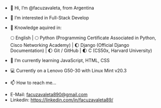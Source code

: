 - 👋 Hi, I’m @facuzavaleta, from Argentina

- 👀 I’m interested in Full-Stack Develop

- 📖 Knowledge aquired in:

   🌕 English | 
   🌕 Python (Programming Certificate Associated in Python, Cisco Networking Academy) | 
   🌔 Django (Official Django Documentation) | 
   🌔 Git / GitHub | 
   🌓 C (CS50x, Harvard University)
 
- 🌱 I’m currently learning JavaScript, HTML, CSS

- 💻 Currently on a Lenovo G50-30 with Linux Mint v20.3

- 📫 How to reach me...
*   E-Mail: facuzavaleta890@gmail.com
*   Linkedin: https://linkedin.com/in/facuzavaleta89/

<!---
facuzavaleta/facuzavaleta is a ✨ special ✨ repository because its `README.md` (this file) appears on your GitHub profile.
You can click the Preview link to take a look at your changes.
--->
